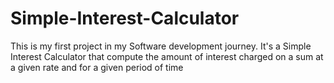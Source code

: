 # Simple-Interest-Calculator
This is my first project in my Software development journey. It's a Simple Interest Calculator that compute the amount of interest charged on a sum at a given rate and for a given period of time 
